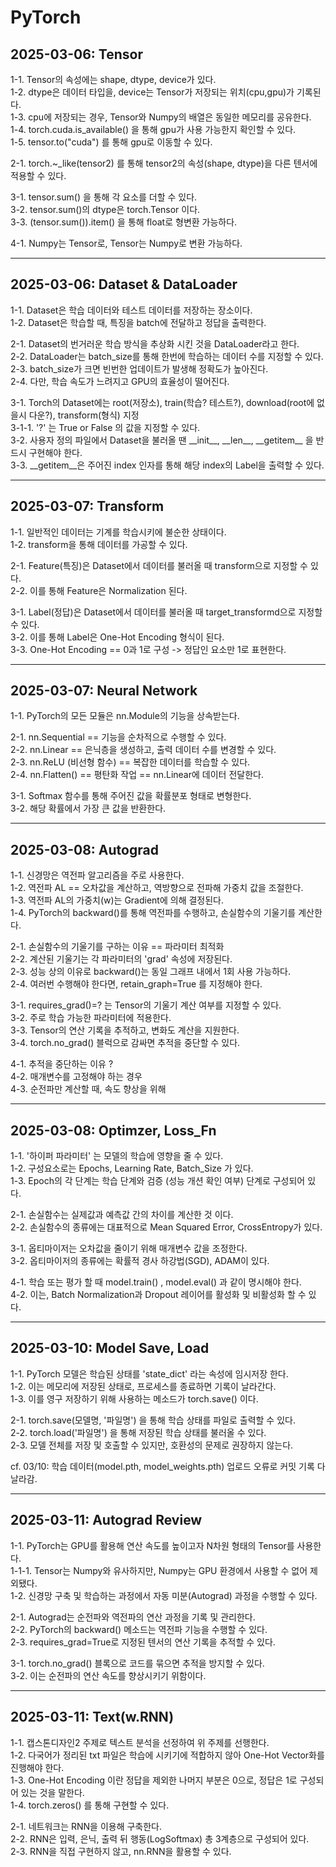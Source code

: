 # PyTorch  

## 2025-03-06: Tensor  ##  
1-1. Tensor의 속성에는 shape, dtype, device가 있다.  
1-2. dtype은 데이터 타입을, device는 Tensor가 저장되는 위치(cpu,gpu)가 기록된다.  
1-3. cpu에 저장되는 경우, Tensor와 Numpy의 배열은 동일한 메모리를 공유한다.  
1-4. torch.cuda.is_available() 을 통해 gpu가 사용 가능한지 확인할 수 있다.  
1-5. tensor.to("cuda") 를 통해 gpu로 이동할 수 있다.  

2-1. torch.~_like(tensor2) 를 통해 tensor2의 속성(shape, dtype)을 다른 텐서에 적용할 수 있다.  

3-1. tensor.sum() 을 통해 각 요소를 더할 수 있다.  
3-2. tensor.sum()의 dtype은 torch.Tensor 이다.  
3-3. (tensor.sum()).item() 을 통해 float로 형변환 가능하다.  

4-1. Numpy는 Tensor로, Tensor는 Numpy로 변환 가능하다.  

----

## 2025-03-06: Dataset & DataLoader  ##  
1-1. Dataset은 학습 데이터와 테스트 데이터를 저장하는 장소이다.  
1-2. Dataset은 학습할 때, 특징을 batch에 전달하고 정답을 출력한다.  

2-1. Dataset의 번거러운 학습 방식을 추상화 시킨 것을 DataLoader라고 한다.  
2-2. DataLoader는 batch_size를 통해 한번에 학습하는 데이터 수를 지정할 수 있다.  
2-3. batch_size가 크면 빈번한 업데이트가 발생해 정확도가 높아진다.  
2-4. 다만, 학습 속도가 느려지고 GPU의 효율성이 떨어진다.  

3-1. Torch의 Dataset에는 root(저장소), train(학습? 테스트?), download(root에 없을시 다운?), transform(형식) 지정  
3-1-1. '?' 는 True or False 의 값을 지정할 수 있다.  
3-2. 사용자 정의 파일에서 Dataset을 불러올 땐 \_\_init\_\_, \_\_len\_\_, \_\_getitem\_\_ 을 반드시 구현해야 한다.  
3-3. __getitem__은 주어진 index 인자를 통해 해당 index의 Label을 출력할 수 있다.  

----

## 2025-03-07: Transform ##  
1-1. 일반적인 데이터는 기계를 학습시키에 불순한 상태이다.  
1-2. transform을 통해 데이터를 가공할 수 있다.  

2-1. Feature(특징)은 Dataset에서 데이터를 불러올 때 transform으로 지정할 수 있다.  
2-2. 이를 통해 Feature은 Normalization 된다.  

3-1. Label(정답)은 Dataset에서 데이터를 불러올 때 target_transformd으로 지정할 수 있다.  
3-2. 이를 통해 Label은 One-Hot Encoding 형식이 된다.  
3-3. One-Hot Encoding == 0과 1로 구성 -> 정답인 요소만 1로 표현한다.  

----

## 2025-03-07: Neural Network ##  
1-1. PyTorch의 모든 모듈은 nn.Module의 기능을 상속받는다.  

2-1. nn.Sequential == 기능을 순차적으로 수행할 수 있다.  
2-2. nn.Linear == 은닉층을 생성하고, 출력 데이터 수를 변경할 수 있다.  
2-3. nn.ReLU (비선형 함수) == 복잡한 데이터를 학습할 수 있다.  
2-4. nn.Flatten() == 평탄화 작업 == nn.Linear에 데이터 전달한다.  

3-1. Softmax 함수를 통해 주어진 값을 확률분포 형태로 변형한다.  
3-2. 해당 확률에서 가장 큰 값을 반환한다.  

----

## 2025-03-08: Autograd ##  
1-1. 신경망은 역전파 알고리즘을 주로 사용한다.  
1-2. 역전파 AL == 오차값을 계산하고, 역방향으로 전파해 가중치 값을 조절한다.  
1-3. 역전파 AL의 가중치(w)는 Gradient에 의해 결정된다.  
1-4. PyTorch의 backward()를 통해 역전파를 수행하고, 손실함수의 기울기를 계산한다.  

2-1. 손실함수의 기울기를 구하는 이유 == 파라미터 최적화  
2-2. 계산된 기울기는 각 파라미터의 'grad' 속성에 저장된다.  
2-3. 성능 상의 이유로 backward()는 동일 그래프 내에서 1회 사용 가능하다.  
2-4. 여러번 수행해야 한다면, retain_graph=True 를 지정해야 한다.  

3-1. requires_grad()=? 는 Tensor의 기울기 계산 여부를 지정할 수 있다.  
3-2. 주로 학습 가능한 파라미터에 적용한다.  
3-3. Tensor의 연산 기록을 추적하고, 변화도 계산을 지원한다.  
3-4. torch.no_grad() 블럭으로 감싸면 추적을 중단할 수 있다.  

4-1. 추적을 중단하는 이유 ?  
4-2. 매개변수를 고정해야 하는 경우  
4-3. 순전파만 계산할 때, 속도 향상을 위해  

----

## 2025-03-08: Optimzer, Loss_Fn ##  
1-1. '하이퍼 파라미터' 는 모델의 학습에 영향을 줄 수 있다.  
1-2. 구성요소로는 Epochs, Learning Rate, Batch_Size 가 있다.  
1-3. Epoch의 각 단계는 학습 단계와 검증 (성능 개션 확인 여부) 단계로 구성되어 있다.  

2-1. 손실함수는 실제값과 예측값 간의 차이를 계산한 것 이다.  
2-2. 손실함수의 종류에는 대표적으로 Mean Squared Error, CrossEntropy가 있다.  

3-1. 옵티마이저는 오차값을 줄이기 위해 매개변수 값을 조정한다.  
3-2. 옵티마이저의 종류에는 확률적 경사 하강법(SGD), ADAM이 있다.  

4-1. 학습 또는 평가 할 때 model.train() , model.eval() 과 같이 명시해야 한다.  
4-2. 이는, Batch Normalization과 Dropout 레이어를 활성화 및 비활성화 할 수 있다.  

----

## 2025-03-10: Model Save, Load ##
1-1. PyTorch 모델은 학습된 상태를 'state_dict' 라는 속성에 임시저장 한다. \
1-2. 이는 메모리에 저장된 상태로, 프로세스를 종료하면 기록이 날라간다. \
1-3. 이를 영구 저장하기 위해 사용하는 메소드가 torch.save() 이다.

2-1. torch.save(모델명, '파일명') 을 통해 학습 상태를 파일로 출력할 수 있다. \
2-2. torch.load('파일명') 을 통해 저장된 학습 상태를 불러올 수 있다. \
2-3. 모델 전체를 저장 및 호출할 수 있지만, 호환성의 문제로 권장하지 않는다. 

cf. 03/10: 학습 데이터(model.pth, model_weights.pth) 업로드 오류로 커밋 기록 다 날라감. 

----

## 2025-03-11: Autograd Review ##
1-1. PyTorch는 GPU를 활용해 연산 속도를 높이고자 N차원 형태의 Tensor를 사용한다. \
1-1-1. Tensor는 Numpy와 유사하지만, Numpy는 GPU 환경에서 사용할 수 없어 제외됐다. \
1-2. 신경망 구축 및 학습하는 과정에서 자동 미분(Autograd) 과정을 수행할 수 있다.

2-1. Autograd는 순전파와 역전파의 연산 과정을 기록 및 관리한다. \
2-2. PyTorch의 backward() 메소드는 역전파 기능을 수행할 수 있다. \
2-3. requires_grad=True로 지정된 텐서의 연산 기록을 추적할 수 있다.

3-1. torch.no_grad() 블록으로 코드를 묶으면 추적을 방지할 수 있다. \
3-2. 이는 순전파의 연산 속도를 향상시키기 위함이다. 

----

## 2025-03-11: Text(w.RNN) ##
1-1. 캡스톤디자인2 주제로 텍스트 분석을 선정하여 위 주제를 선행한다. \
1-2. 다국어가 정리된 txt 파일은 학습에 시키기에 적합하지 않아 One-Hot Vector화를 진행해야 한다. \
1-3. One-Hot Encoding 이란 정답을 제외한 나머지 부분은 0으로, 정답은 1로 구성되어 있는 것을 말한다. \
1-4. torch.zeros() 를 통해 구현할 수 있다. 

2-1. 네트워크는 RNN을 이용해 구축한다. \
2-2. RNN은 입력, 은닉, 출력 뒤 행동(LogSoftmax) 총 3계층으로 구성되어 있다. \
2-3. RNN을 직접 구현하지 않고, nn.RNN을 활용할 수 있다. 

